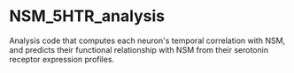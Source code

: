 # NSM_5HTR_analysis
Analysis code that computes each neuron's temporal correlation with NSM, and predicts their functional relationship with NSM from their serotonin receptor expression profiles.

